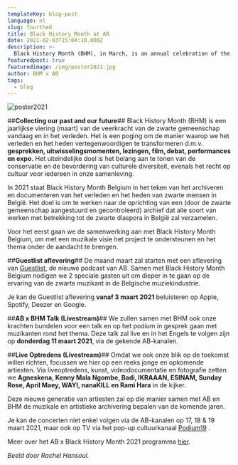 ```yaml
---
templateKey: blog-post
language: nl
slug: fourthed
title: Black History Month at AB
date: 2021-02-03T15:04:10.000Z
description: >-
  Black History Month (BHM), in March, is an annual celebration of the resilience of the black community today and in the past. It is an attempt to transform the way in which we represent the past and present through talks, exchanges, lectures, film, debates, performances and exhibitions. The ultimate aim is to demonstrate the importance of preserving and promoting cultural diversity and everyone’s right to culture in our society.
featuredpost: true
featuredimage: /img/poster2021.jpg
author: BHM x AB
tags:
  - blog
---
```

![poster2021](/img/poster2021.jpg "Poster 2021")

##**Collecting our past and our future**##
Black History Month (BHM) is een jaarlijkse viering (maart) van de veerkracht van de zwarte gemeenschap vandaag en in het verleden. Het is een poging om de manier waarop we het verleden en het heden vertegenwoordigen te transformeren d.m.v. **gesprekken, uitwisselingsmomenten, lezingen, film, debat, performances en expo.** Het uiteindelijke doel is het belang aan te tonen van de conservatie en de bevordering van culturele diversiteit, evenals het recht op cultuur voor iedereen in onze samenleving.

In 2021 staat Black History Month Belgium in het teken van het archiveren en documenteren van het verleden en het heden van zwarte mensen in België. Het doel is om te werken naar de oprichting van een (door de zwarte gemeenschap aangestuurd en gecontroleerd) archief dat alle soort van werken met betrekking tot de zwarte diaspora in België zal verzamelen.

Voor het eerst gaan we de samenwerking aan met Black History Month Belgium, om met een muzikale visie het project te ondersteunen en het thema onder de aandacht te brengen.

##**Guestlist aflevering**##
De maand maart zal starten met een aflevering van [Guestlist](https://www.abconcerts.be/nl/nieuws/guestlist-een-gloednieuwe-podcast/a1e5J0000019qbWQAQ), de nieuwe podcast van AB. Samen met Black History Month Belgium nodigen we 2 speciale gasten uit om dieper in te gaan op de ervaring van de zwarte muzikant in de Belgische muziekindustrie.

Je kan de Guestlist aflevering **vanaf 3 maart 2021** beluisteren op Apple, Spotify, Deezer en Google.

##**AB x BHM Talk (Livestream)**##
We zullen samen met BHM ook onze krachten bundelen voor een talk en op het podium in gesprek gaan met muzikanten rond het thema. Deze talk zal live en in het Engels te volgen zijn op **donderdag 11 maart 2021**, via de gekende AB-kanalen.

##**Live Optredens (Livestream)**##
Omdat we ook onze blik op de toekomst willen richten, focussen we hier op een reeks jonge en opkomende artiesten. Via liveoptredens, kunst, videodocumentatie en fotografie zetten we **Agneskena, Kenny Mala Ngombe, Badi, IKRAAAN, ESINAM, Sunday Rose, April Maey, WAYI, nanaKILL en Rami Hara** in de kijker.

Deze nieuwe generatie van artiesten zal op die manier samen met AB en BHM de muzikale en artistieke archivering bepalen van de komende jaren.

Je kan de concerten niet enkel volgen via de AB-kanalen op 17, 18 & 19 maart 2021, maar ook op TV via het pop-up cultuurkanaal [Podium19](https://www.uitinvlaanderen.be/podium19) .

Meer over het AB x Black History Month 2021 programma [hier](https://www.abconcerts.be/nl/project/black-history-month/a1I5J000000VXQKUA4).


*Beeld door Rachel Hansoul.*
